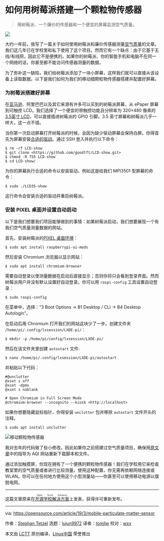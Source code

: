 [#]: collector: (lujun9972)
[#]: translator: (tomjlw)
[#]: reviewer: (wxy)
[#]: publisher: ( )
[#]: url: ( )
[#]: subject: (How to build a mobile particulate matter sensor with a Raspberry Pi)
[#]: via: (https://opensource.com/article/19/3/mobile-particulate-matter-sensor)
[#]: author: (Stephan Tetzel https://opensource.com/users/stephan)

如何用树莓派搭建一个颗粒物传感器
======

> 用树莓派、一个廉价的传感器和一个便宜的屏幕监测空气质量。

![](https://img.linux.net.cn/data/attachment/album/201906/05/005121bbveeavwgyc1i1gk.jpg)

大约一年前，我写了一篇关于如何使用树莓派和廉价传感器测量[空气质量][2]的文章。我们这几年已在学校里和私下使用了这个项目。然而它有一个缺点：由于它基于无线/有线网，因此它不是便携的。如果你的树莓派、你的智能手机和电脑不在同一个网络的话，你甚至都不能访问传感器测量的数据。 

为了弥补这一缺陷，我们给树莓派添加了一块小屏幕，这样我们就可以直接从该设备上读取数据。以下是我们如何为我们的移动细颗粒物传感器搭建并配置好屏幕。

### 为树莓派搭建好屏幕

在[亚马逊][3]、阿里巴巴以及其它来源有许多可以买到的树莓派屏幕，从 ePaper 屏幕到可触控 LCD。我们选择了一个便宜的带触控功能且分辨率为 320*480 像素的[3.5英寸 LCD][3]，可以直接插进树莓派的 GPIO 引脚。3.5 英寸屏幕和树莓派几乎一样大，这一点不错。

当你第一次启动屏幕打开树莓派的时候，会因为缺少驱动屏幕会保持白屏。你得首先为屏幕安装[合适的驱动][5]。通过 SSH 登入并执行以下命令：

```
$ rm -rf LCD-show
$ git clone <https://github.com/goodtft/LCD-show.git>
$ chmod -R 755 LCD-show
$ cd LCD-show/
```

为你的屏幕执行合适的命令以安装驱动。例如这是给我们 MPI3501 型屏幕的命令：

```
$ sudo ./LCD35-show
```

这行命令会安装合适的驱动并重启树莓派。

### 安装 PIXEL 桌面并设置自动启动

以下是我们想要我们项目能够做到的事情：如果树莓派启动，我们想要展现一个有我们空气质量测量数据的网站。

首先，安装树莓派的[PIXEL 桌面环境][6]：

```
$ sudo apt install raspberrypi-ui-mods
```

然后安装 Chromium 浏览器以显示网站：

```
$ sudo apt install chromium-browser
```

需要自动登录以使测量数据在启动后直接显示；否则你将只会看到登录界面。然而树莓派用户并没有默认设置好自动登录。你可以用 `raspi-config` 工具设置自动登录：

```
$ sudo raspi-config
```

在菜单中，选择：“3 Boot Options → B1 Desktop / CLI → B4 Desktop Autologin”。

在启动后用 Chromium 打开我们的网站这块少了一步。创建文件夹 `/home/pi/.config/lxsession/LXDE-pi/`：

```
$ mkdir -p /home/pi/config/lxsession/LXDE-pi/
```

然后在该文件夹里创建 `autostart` 文件:

```
$ nano /home/pi/.config/lxsession/LXDE-pi/autostart
```

并粘贴以下代码：

```
#@unclutter
@xset s off
@xset -dpms
@xset s noblank

# Open Chromium in Full Screen Mode
@chromium-browser --incognito --kiosk <http://localhost>
```

如果你想要隐藏鼠标指针，你得安装 `unclutter` 包并移除 `autostart` 文件开头的注释。

```
$ sudo apt install unclutter
```

![移动颗粒物传感器][7]

我对去年的代码做了些小修改。因此如果你之前搭建过空气质量项目，确保用[原文章][2]中的指导为 AQI 网站重新下载脚本和文件。

通过添加触摸屏，你现在拥有了一个便携的颗粒物传感器！我们在学校用它来检查教室里的空气质量或者进行比较测量。使用这种配置，你无需再依赖网络连接或 WLAN。你可以在任何地方使用这个小型测量站——你甚至可以使用移动电源以摆脱电网。

* * *

这篇文章原来在<ruby>[开源学校解决方案][8]<rt>Open Scool Solutions</rt></ruby>上发表，获得许可重新发布。

--------------------------------------------------------------------------------

via: https://opensource.com/article/19/3/mobile-particulate-matter-sensor

作者：[Stephan Tetzel][a]
选题：[lujun9972][b]
译者：[tomjlw](https://github.com/tomjlw)
校对：[wxy](https://github.com/wxy)

本文由 [LCTT](https://github.com/LCTT/TranslateProject) 原创编译，[Linux中国](https://linux.cn/) 荣誉推出

[a]: https://opensource.com/users/stephan
[b]: https://github.com/lujun9972
[1]: https://opensource.com/sites/default/files/styles/image-full-size/public/lead-images/talk_chat_team_mobile_desktop.png?itok=d7sRtKfQ (Team communication, chat)
[2]: https://linux.cn/article-9620-1.html
[3]: https://www.amazon.com/gp/search/ref=as_li_qf_sp_sr_tl?ie=UTF8&tag=openschoolsol-20&keywords=lcd%20raspberry&index=aps&camp=1789&creative=9325&linkCode=ur2&linkId=51d6d7676e10d6c7db203c4a8b3b529a
[4]: https://amzn.to/2CcvgpC
[5]: https://github.com/goodtft/LCD-show
[6]: https://linux.cn/article-8459-1.html
[7]: https://opensource.com/sites/default/files/uploads/mobile-aqi-sensor.jpg (Mobile particulate matter sensor)
[8]: https://openschoolsolutions.org/mobile-particulate-matter-sensor/

